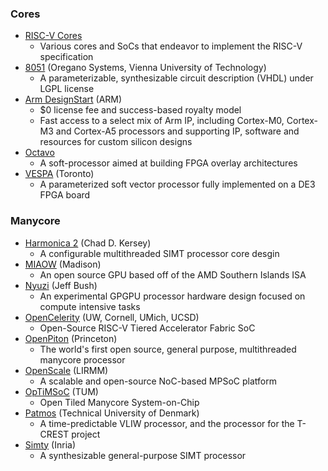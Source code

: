 ### Cores
 - [RISC-V Cores](https://riscv.org/risc-v-cores/)
   - Various cores and SoCs that endeavor to implement the RISC-V specification
 - [8051](https://www.oreganosystems.at/products/ip-cores/8051-ip-core) (Oregano Systems, Vienna University of Technology)
   - A parameterizable, synthesizable circuit description (VHDL) under LGPL license
 - [Arm DesignStart](https://developer.arm.com/ip-products/designstart) (ARM)
   - $0 license fee and success-based royalty model
   - Fast access to a select mix of Arm IP, including Cortex-M0, Cortex-M3 and Cortex-A5 processors and supporting IP, software and resources for custom silicon designs
 - [Octavo](http://fpgacpu.ca/octavo/)
   - A soft-processor aimed at building FPGA overlay architectures
 - [VESPA](http://www.eecg.toronto.edu/VESPA/) (Toronto)
   - A parameterized soft vector processor fully implemented on a DE3 FPGA board

### Manycore
 - [Harmonica 2](https://github.com/cdkersey/harmonica2) (Chad D. Kersey)
   - A configurable multithreaded SIMT processor core desgin
 - [MIAOW](https://github.com/VerticalResearchGroup/miaow) (Madison)
   - An open source GPU based off of the AMD Southern Islands ISA
 - [Nyuzi](https://github.com/jbush001/NyuziProcessor) (Jeff Bush)
   - An experimental GPGPU processor hardware design focused on compute intensive tasks
 - [OpenCelerity](http://opencelerity.org/) (UW, Cornell, UMich, UCSD)
   - Open-Source RISC-V Tiered Accelerator Fabric SoC
 - [OpenPiton](https://github.com/PrincetonUniversity/openpiton) (Princeton)
   - The world's first open source, general purpose, multithreaded manycore processor
 - [OpenScale](http://www.lirmm.fr/ADAC/?page_id=102) (LIRMM)
   - A scalable and open-source NoC-based MPSoC platform
 - [OpTiMSoC](https://github.com/optimsoc/optimsoc) (TUM)
   - Open Tiled Manycore System-on-Chip
 - [Patmos](https://github.com/t-crest/patmos) (Technical University of Denmark)
   - A time-predictable VLIW processor, and the processor for the T-CREST project 
 - [Simty](https://gforge.inria.fr/scm/?group_id=8062) (Inria)
   - A synthesizable general-purpose SIMT processor
